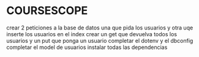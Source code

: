 # COURSESCOPE

crear 2 peticiones a la base de datos una que pida los usuarios y otra uqe inserte los usuarios
en el index crear un get que devuelva todos los usuarios y un put que ponga un usuario
completar el dotenv y el dbconfig
completar el model de usuarios
instalar todas las dependencias